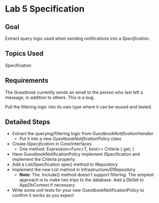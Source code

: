 # Lab 5 Specification

## Goal
Extract query logic used when sending notifications into a *Specification*.

## Topics Used
Specification

## Requirements

The Guestbook currently sends an email to the person who last left a message, in addition to others. This is a bug.

Pull the filtering logic into its own type where it can be reused and tested.

## Detailed Steps

- Extract the querying/filtering logic from *GuestbookNotificationHandler*
    - Put it into a new *GuestbookNotificationPolicy* class
- Create *ISpecification<T>* in Core/Interfaces
    - One method: Expression<Func<T, bool>> Criteria { get; }
- Have GuestbookNotificationPolicy implement ISpecification<GuestbookEntry> and implement the Criteria property
- Add a List(Specification<T> spec) method to IRepository<T>
- Implement the new List method in Infrastructure/EfRepository
    - **Note:** The .Include() method doesn't support filtering. The simplest approach is to make two trips to the database. Add a DbSet<GuestbookEntry> to AppDbContext if necessary.
- Write some unit tests for your new GuestbookNotificationPolicy to confirm it works as you expect

